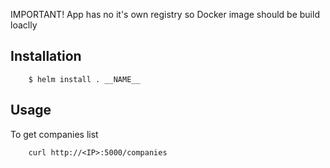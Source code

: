IMPORTANT! App has no it's own registry so Docker image should be build loaclly

## Installation

```
    $ helm install . __NAME__
```

## Usage
To get companies list
```
    curl http://<IP>:5000/companies
```
